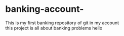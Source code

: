 # banking-account-
This is my first banking repository of git in my account 
<br>
this project is all about banking problems 
hello

